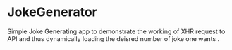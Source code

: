 # JokeGenerator
Simple Joke Generating app to demonstrate the working of XHR request to API and thus dynamically loading the  deisred number of joke one wants . 
